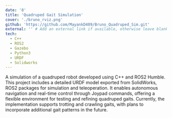 ```yaml
---
date: '8'
title: 'Quadruped Gait Simulation'
cover: './bruno_rviz.png'
github: 'https://github.com/MayankD409/Bruno_Quadruped_Sim.git'
external: '' # Add an external link if available, otherwise leave blank
tech:
  - C++
  - ROS2
  - Gazebo
  - Python3
  - URDF
  - Solidworks
---
```

  
A simulation of a quadruped robot developed using C++ and ROS2 Humble. This project includes a detailed URDF model exported from SolidWorks, ROS2 packages for simulation and teleoperation. It enables autonomous navigation and real-time control through Joypad commands, offering a flexible environment for testing and refining quadruped gaits. Currently, the implementation supports trotting and crawling gaits, with plans to incorporate additional gait patterns in the future.

